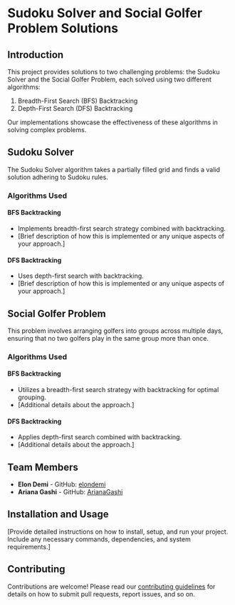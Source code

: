 # Sudoku Solver and Social Golfer Problem Solutions

## Introduction
This project provides solutions to two challenging problems: the Sudoku Solver and the Social Golfer Problem, each solved using two different algorithms:
1. Breadth-First Search (BFS) Backtracking
2. Depth-First Search (DFS) Backtracking

Our implementations showcase the effectiveness of these algorithms in solving complex problems.

## Sudoku Solver
The Sudoku Solver algorithm takes a partially filled grid and finds a valid solution adhering to Sudoku rules.

### Algorithms Used
#### BFS Backtracking
- Implements breadth-first search strategy combined with backtracking.
- [Brief description of how this is implemented or any unique aspects of your approach.]

#### DFS Backtracking
- Uses depth-first search with backtracking.
- [Brief description of how this is implemented or any unique aspects of your approach.]

## Social Golfer Problem
This problem involves arranging golfers into groups across multiple days, ensuring that no two golfers play in the same group more than once.

### Algorithms Used
#### BFS Backtracking
- Utilizes a breadth-first search strategy with backtracking for optimal grouping.
- [Additional details about the approach.]

#### DFS Backtracking
- Applies depth-first search combined with backtracking.
- [Additional details about the approach.]

## Team Members
- **Elon Demi** - GitHub: [elondemi](https://github.com/elondemi)
- **Ariana Gashi** - GitHub: [ArianaGashi](https://github.com/ArianaGashi)

## Installation and Usage
[Provide detailed instructions on how to install, setup, and run your project. Include any necessary commands, dependencies, and system requirements.]

## Contributing
Contributions are welcome! Please read our [contributing guidelines](LINK_TO_CONTRIBUTING_GUIDELINES) for details on how to submit pull requests, report issues, and so on.
